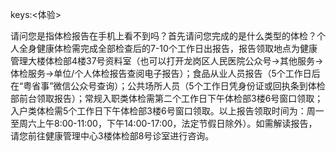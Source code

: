keys:<体验>

请问您是指体检报告在手机上看不到吗？首先请问您完成的是什么类型的体检？个人全身健康体检需完成全部检查后的7-10个工作日出报告，报告领取地点为健康管理大楼体检部4楼37号资料室（也可以打开龙岗区人民医院公众号→其他服务→体检服务→单位/个人体检报告查阅电子报告）；食品从业人员报告（5个工作日后在“粤省事”微信公众号查询）；公共场所人员（5个工作日凭身份证或回执条到体检部前台领取报告）；常规入职类体检需第二个工作日下午体检部3楼6号窗口领取；入户类体检需5个工作日下午体检部3楼6号窗口领取。以上报告领取时间为：周一至周六上午8:00-11:00，下午14:00-17:00，法定节假日除外）。如需解读报告，请您前往健康管理中心3楼体检部8号诊室进行咨询。